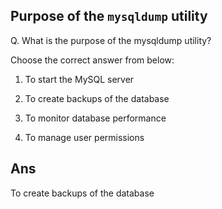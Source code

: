 ## Purpose of the `mysqldump` utility

Q. What is the purpose of the mysqldump utility?

Choose the correct answer from below:

  1. To start the MySQL server

  2. To create backups of the database

  3. To monitor database performance

  4. To manage user permissions


## Ans

To create backups of the database

